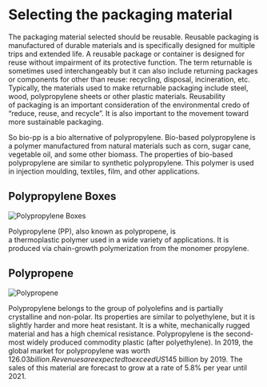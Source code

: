# **Selecting the packaging material**

The packaging material selected should be reusable. Reusable packaging is manufactured of durable materials and is specifically designed for multiple trips and extended life. A reusable package or container is designed for reuse without impairment of its protective function. The term returnable is sometimes used interchangeably but it can also include returning packages or components for other than reuse: recycling, disposal, incineration, etc. Typically, the materials used to make returnable packaging include steel, wood, polypropylene sheets or other plastic materials. Reusability of packaging is an important consideration of the environmental credo of “reduce, reuse, and recycle”. It is also important to the movement toward more sustainable packaging.

So bio-pp is a bio alternative of polypropylene. Bio-based polypropylene is a polymer manufactured from natural materials such as corn, sugar cane, vegetable oil, and some other biomass. The properties of bio-based polypropylene are similar to synthetic polypropylene. This polymer is used in injection moulding, textiles, film, and other applications.

## Polypropylene Boxes

![Polypropylene Boxes](Aspose.Words.c332127a-1b76-4b79-b803-9d6ae9d207a1.010.jpeg)

Polypropylene (PP), also known as polypropene, is a thermoplastic polymer used in a wide variety of applications. It is produced via chain-growth polymerization from the monomer propylene.

## Polypropene

![Polypropene](Aspose.Words.c332127a-1b76-4b79-b803-9d6ae9d207a1.011.png)

Polypropylene belongs to the group of polyolefins and is partially crystalline and non-polar. Its properties are similar to polyethylene, but it is slightly harder and more heat resistant. It is a white, mechanically rugged material and has a high chemical resistance. Polypropylene is the second-most widely produced commodity plastic (after polyethylene). In 2019, the global market for polypropylene was worth $126.03 billion. Revenues are expected to exceed US$145 billion by 2019. The sales of this material are forecast to grow at a rate of 5.8% per year until 2021. 
